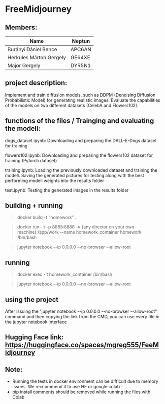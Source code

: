 # FreeMidjourney

## Members:

| Name    | Neptun |
| -------- | -------- |
| Burányi Dániel Bence  | APC6AN
| Herkules Márton Gergely | GE64XE  |
| Major Gergely    | DYR5N1

## project description:

Implement and train diffusion models, such as DDPM (Denoising Diffusion Probabilistic Model) for generating realistic images. Evaluate the capabilities of the models on two different datasets (CelebA and Flowers102).

## functions of the files / Trainging and evaluating the modell:

dogs_dataset.ipynb: Downloading and preparing the DALL-E-Dogs dataset for training

flowers102.ipynb: Downloading and preparing the flowers102 dataset for training (Pytorch dataset)

training.ipynb: Loading the previously downloaded dataset and training the modell. 
Saving the generated pictures for testing along with the best performing modell weights into the results folder

test.ipynb: Testing the generated images in the results folder



## building + running
>docker build -t "homework" . 

>docker run -it -p 8888:8888 -v {any director on your own machine}:/app/work --name homework_container homework /bin/bash

>jupyter notebook --ip 0.0.0.0 --no-browser --allow-root


## running
>docker exec -it homework_container /bin/bash
 
>jupyter notebook --ip 0.0.0.0 --no-browser --allow-root

## using the project
After issuing the "jupyter notebook --ip 0.0.0.0 --no-browser --allow-root" command and then copying the link from the CMD, you can use every file in the  jupyter notebook interface


## Hugging Face link: https://huggingface.co/spaces/mgreg555/FeeMidjourney


## Note:

- Running the tests in docker environment can be difficult due to memory issues. We reccommend it to use HF or google colab  
- pip install comments should be removed while running the files with Colab

